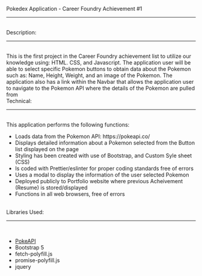 Pokedex Application - Career Foundry Achievement #1
<hr>
<br>
Description:
<hr>
<br>
This is the first project in the Career Foundry achievement list to utilize our knowledge using: HTML. CSS, and Javascript. The application user will be able to select specific Pokemon buttons to obtain data about the Pokemon such as: Name, Height, Weight, and an image of the Pokemon. The application also has a link within the Navbar that allows the application user to navigate to the Pokemon API where the details of the Pokemon are pulled from
<br>
Technical:
<hr>
<br>
This application performs the following functions:
<br>
<ul>
<li>Loads data from the Pokemon API: https://pokeapi.co/</li>
<li>Displays detailed information about a Pokemon selected from the Button list displayed on the page</li>
<li>Styling has been created with use of Bootstrap, and Custom Syle sheet (CSS)</li>
<li>Is coded with Prettier/eslinter for proper coding standards free of errors</li>
<li>Uses a modal to display the information of the user selected Pokemon</li>
<li>Deployed publicly to Portfolio website where previous Acheivement (Resume) is stored/displayed</li>
<li>Functions in all web browsers, free of errors</li>
</ul>
<br>
Libraries Used:
<hr>
<br>
<ul>
<li><a href = "https://pokeapi.co/">PokeAPI</a></li>
<li>Bootstrap 5</li>
<li>fetch-polyfill.js</li>
<li>promise-polyfill.js</li>
<li>jquery</li>

